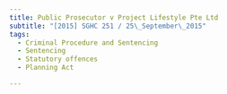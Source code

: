 ```yaml
---
title: Public Prosecutor v Project Lifestyle Pte Ltd 
subtitle: "[2015] SGHC 251 / 25\_September\_2015"
tags:
  - Criminal Procedure and Sentencing
  - Sentencing
  - Statutory offences
  - Planning Act

---
```


